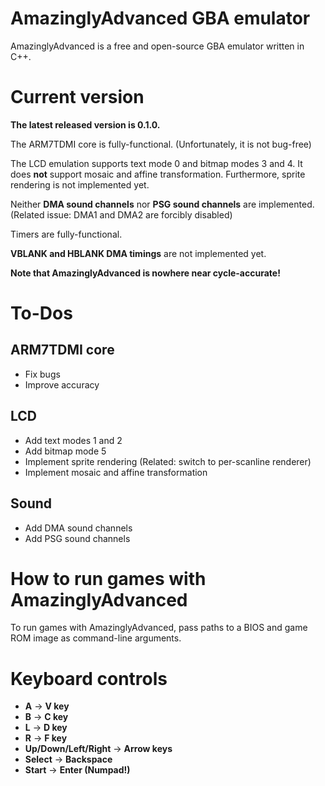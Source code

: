 # AmazinglyAdvanced GBA emulator

AmazinglyAdvanced is a free and open-source GBA emulator written in C++.

# Current version

**The latest released version is 0.1.0.**

The ARM7TDMI core is fully-functional. (Unfortunately, it is not bug-free)

The LCD emulation supports text mode 0 and bitmap modes 3 and 4. It does **not** support mosaic and affine transformation. Furthermore, sprite rendering is not implemented yet.

Neither **DMA sound channels** nor **PSG sound channels** are implemented. (Related issue: DMA1 and DMA2 are forcibly disabled)

Timers are fully-functional.

**VBLANK and HBLANK DMA timings** are not implemented yet.

**Note that AmazinglyAdvanced is nowhere near cycle-accurate!**

# To-Dos

## ARM7TDMI core
* Fix bugs
* Improve accuracy

## LCD
* Add text modes 1 and 2
* Add bitmap mode 5
* Implement sprite rendering (Related: switch to per-scanline renderer)
* Implement mosaic and affine transformation

## Sound
* Add DMA sound channels
* Add PSG sound channels

# How to run games with AmazinglyAdvanced

To run games with AmazinglyAdvanced, pass paths to a BIOS and game ROM image as command-line arguments.

# Keyboard controls
* **A** -> **V key**
* **B** -> **C key**
* **L** -> **D key**
* **R** -> **F key**
* **Up/Down/Left/Right** -> **Arrow keys**
* **Select** -> **Backspace**
* **Start** -> **Enter (Numpad!)**
